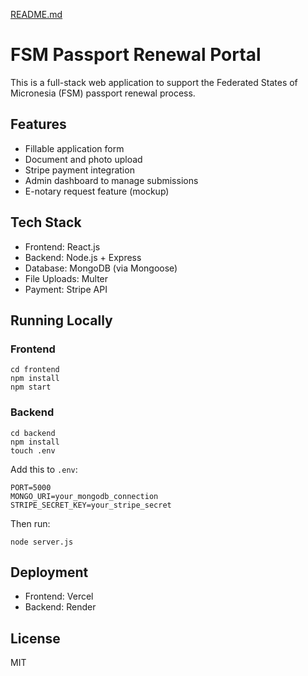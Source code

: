 [README.md](https://github.com/user-attachments/files/21650808/README.md)
# FSM Passport Renewal Portal

This is a full-stack web application to support the Federated States of Micronesia (FSM) passport renewal process.

## Features
- Fillable application form
- Document and photo upload
- Stripe payment integration
- Admin dashboard to manage submissions
- E-notary request feature (mockup)

## Tech Stack
- Frontend: React.js
- Backend: Node.js + Express
- Database: MongoDB (via Mongoose)
- File Uploads: Multer
- Payment: Stripe API

## Running Locally

### Frontend
```
cd frontend
npm install
npm start
```

### Backend
```
cd backend
npm install
touch .env
```

Add this to `.env`:
```
PORT=5000
MONGO_URI=your_mongodb_connection
STRIPE_SECRET_KEY=your_stripe_secret
```

Then run:
```
node server.js
```

## Deployment
- Frontend: Vercel
- Backend: Render

## License
MIT
